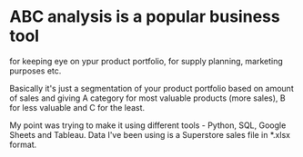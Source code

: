# ABC analysis is a popular business tool
for keeping eye on ypur product portfolio, for supply planning, marketing purposes etc.

Basically it's just a segmentation of your product portfolio based on amount of sales and 
giving A category for most valuable products (more sales), B for less valuable and C for the least.

My point was trying to make it using different tools - Python, SQL, Google Sheets and Tableau.
Data I've been using is a Superstore sales file in *.xlsx format.
